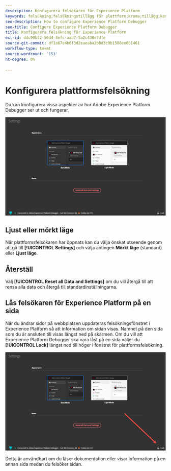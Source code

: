 ```yaml
---
description: Konfigurera felsökaren för Experience Platform
keywords: felsökning;felsökningstillägg för plattform;kroma;tillägg;konfigurera
seo-description: How to configure Experience Platform Debugger
seo-title: Configure Experience Platform Debugger
title: Konfigurera felsökning för Experience Platform
exl-id: ddc90b52-56d4-4efc-aad7-5a2c430e7dfe
source-git-commit: df1a67e4b6f3d2eaeaba2b8d3c9b1588ee0b1461
workflow-type: tm+mt
source-wordcount: '153'
ht-degree: 0%

---
```


# Konfigurera plattformsfelsökning

Du kan konfigurera vissa aspekter av hur Adobe Experience Platform Debugger ser ut och fungerar.

![](images/settings.jpg)

## Ljust eller mörkt läge

När plattformsfelsökaren har öppnats kan du välja önskat utseende genom att gå till **[!UICONTROL Settings]** och välja antingen **Mörkt läge** (standard) eller **Ljust läge**.

## Återställ

Välj **[!UICONTROL Reset all Data and Settings]** om du vill återgå till att rensa alla data och återgå till standardinställningarna.

## Lås felsökaren för Experience Platform på en sida

När du ändrar sidor på webbplatsen uppdateras felsökningsfönstret i Experience Platform så att information om sidan visas. Namnet på den sida som du är ansluten till visas längst ned på skärmen. Om du vill att Experience Platform Debugger ska vara låst på en sida väljer du **[!UICONTROL Lock]** längst ned till höger i fönstret för plattformsfelsökning.

![](images/lock.jpg)

Detta är användbart om du läser dokumentation eller visar information på en annan sida medan du felsöker sidan.
